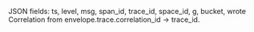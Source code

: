 JSON fields: ts, level, msg, span_id, trace_id, space_id, g, bucket, wrote
Correlation from envelope.trace.correlation_id → trace_id.
